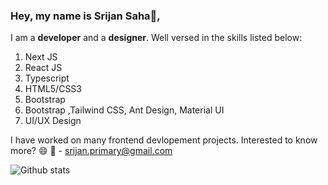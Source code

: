 ### Hey, my name is Srijan Saha👋, 

<!--
**srijansahaa/srijansahaa** is a ✨ _special_ ✨ repository because its `README.md` (this file) appears on your GitHub profile.

Here are some ideas to get you started:

- 🔭 I’m currently working on ...
- 🌱 I’m currently learning ...
- 👯 I’m looking to collaborate on ...
- 🤔 I’m looking for help with ...
- 💬 Ask me about ...
- 📫 How to reach me: ...
- 😄 Pronouns: ...
- ⚡ Fun fact: ...
-->

I am a __developer__ and a __designer__. Well versed in the skills listed below:
1. Next JS
2. React JS
3. Typescript
4. HTML5/CSS3
5. Bootstrap
6. Bootstrap ,Tailwind CSS, Ant Design, Material UI
7. UI/UX Design

I have worked on many frontend devlopement projects. Interested to know more? 😄
📨 - [srijan.primary@gmail.com](mailto:srijan.primary@gmail.com)

![Github stats](https://github-readme-stats.vercel.app/api?username=srijansahaa)
